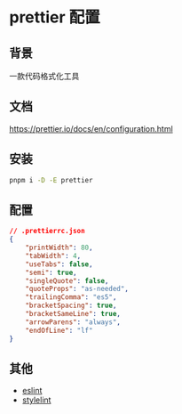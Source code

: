 # prettier 配置

## 背景

一款代码格式化工具

## 文档

https://prettier.io/docs/en/configuration.html

## 安装

```bash
pnpm i -D -E prettier
```

## 配置

```json
// .prettierrc.json
{
    "printWidth": 80,
    "tabWidth": 4,
    "useTabs": false,
    "semi": true,
    "singleQuote": false,
    "quoteProps": "as-needed",
    "trailingComma": "es5",
    "bracketSpacing": true,
    "bracketSameLine": true,
    "arrowParens": "always",
    "endOfLine": "lf"
}
```

## 其他

-   [eslint](./eslint.md)
-   [stylelint](./stylelint.md)
